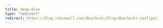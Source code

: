 ```yaml
---
title: deep-dive
type: "redirect"
redirect: https://blog.robsewell.com/dbachecks/blog/dbachecks-configuration-deep-dive/
---
```

